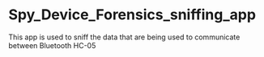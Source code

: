 # Spy_Device_Forensics_sniffing_app
This app is used to sniff the data that are being used to communicate between Bluetooth HC-05
